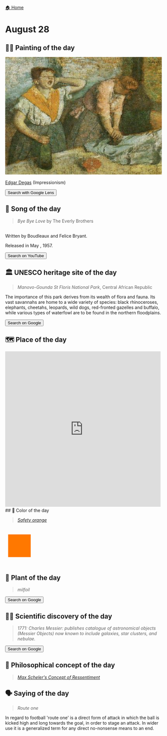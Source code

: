 
[🏠 Home](../../index.md)

# August 28

## 🧑‍🎨 Painting of the day

<img width="600" src="../img/Edgar_Degas_3.jpg">

[Edgar Degas](http://en.wikipedia.org/wiki/Edgar_Degas) (Impressionism)

<button class="btn btn-success"
onclick=" window.open('https://lens.google.com/uploadbyurl?url=https://iretes.github.io/one-a-day/data/img/Edgar_Degas_3.jpg','_blank')">
Search with Google Lens
</button>

## 🎼 Song of the day

> *Bye Bye Love*
by The Everly Brothers

<br />Written by Boudleaux and Felice Bryant.

Released in May , 1957.

<button class="btn btn-success"
onclick=" window.open('http://www.youtube.com/search?q=Bye Bye Love by The Everly Brothers','_blank')">
Search on YouTube
</button>

## 🏛️ UNESCO heritage site of the day

> *Manovo-Gounda St Floris National Park*, Central African Republic

<p>The importance of this park derives from its wealth of flora and fauna. Its vast savannahs are home to a wide variety of species: black rhinoceroses, elephants, cheetahs, leopards, wild dogs, red-fronted gazelles and buffalo, while various types of waterfowl are to be found in the northern floodplains.</p>

<button class="btn btn-success"
onclick=" window.open('http://www.google.com/search?q=Manovo-Gounda St Floris National Park','_blank')">
Search on Google
</button>

## 🗺️ Place of the day

<iframe
src="https://www.mapcrunch.com"
name="mapcrunch"
width="500"
height="500"
allowTransparency="true"
scrolling="no"
frameborder="0"
>
</iframe>
## 🎨 Color of the day

> *[Safety orange](https://en.wikipedia.org/wiki/Safety_orange)*

<div style="color:#FF7800; font-size: 100px;">&#9632;</div>

## 🌿 Plant of the day

> *milfoil*

<button class="btn btn-success"
onclick=" window.open('http://www.google.com/search?q=milfoil','_blank')">
Search on Google
</button>

## 🧑‍🔬 Scientific discovery of the day

> *1771: Charles Messier: publishes catalogue of astronomical objects (Messier Objects) now known to include galaxies, star clusters, and nebulae.*

<button class="btn btn-success"
onclick=" window.open('http://www.google.com/search?q=1771: Charles Messier: publishes catalogue of astronomical objects (Messier Objects) now known to include galaxies, star clusters, and nebulae.','_blank')">
Search on Google
</button>

## 💭 Philosophical concept of the day

> *[Max Scheler's Concept of Ressentiment](https://en.wikipedia.org/wiki/Max_Scheler%27s_Concept_of_Ressentiment)*

## 🗣️ Saying of the day

> *Route one*

In regard to football 'route one' is a direct form of attack in which the ball is kicked high and long towards the goal, in order to stage an attack. In wider use it is a generalized term for any direct no-nonsense means to an end.
